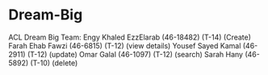# Dream-Big
ACL Dream Big Team:
Engy Khaled EzzElarab (46-18482) (T-14) (Create)
Farah Ehab Fawzi (46-6815) (T-12) (view details)
Yousef Sayed Kamal (46-2911) (T-12) (update)
Omar Galal (46-1097) (T-12) (search)
Sarah Hany (46-5892) (T-10) (delete)
